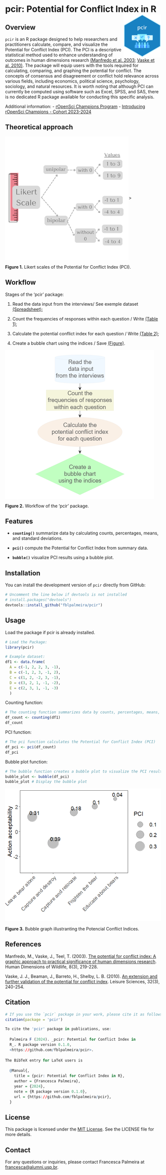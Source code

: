 
# pcir: Potential for Conflict Index in R <a href="https://fblpalmeira.github.io/pcir/"><img src="man/figures/pcir_logo.png" alt="pcir website" align="right" height="139"/></a>

## Overview

`pcir` is an R package designed to help researchers and practitioners
calculate, compare, and visualize the Potential for Conflict Index
(PCI). The PCI is a descriptive statistical method used to enhance
understanding of outcomes in human dimensions research [(Manfredo et
al. 2003;](https://www.tandfonline.com/doi/abs/10.1080/10871200304310)
[Vaske et
al. 2010)](https://www.tandfonline.com/doi/abs/10.1080/01490401003712648).
The package will equip users with the tools required for calculating,
comparing, and graphing the potential for conflict. The concepts of
consensus and disagreement or conflict hold relevance across various
fields, including economics, political science, psychology, sociology,
and natural resources. It is worth noting that although PCI can
currently be computed using software such as Excel, SPSS, and SAS, there
is no dedicated R package available for conducting this specific
analysis.

Additional information: - [rOpenSci Champions
Program](https://ropensci.org/champions/) - [Introducing rOpenSci
Champions - Cohort
2023-2024](https://ropensci.org/blog/2024/02/15/champions-program-champions-2024/)

## Theoretical approach

<img src="man/figures/likert_scales1.png"  align="center" height="400"/>\>

**Figure 1.** Likert scales of the Potential for Conflict Index (PCI).

## Workflow

Stages of the ‘pcir’ package:

1.  Read the data input from the interviews/ See exemple dataset
    [(Spreadsheet)]();

2.  Count the frequencies of responses within each question / Write
    [(Table
    1)](https://github.com/fblpalmeira/pcir/blob/main/data/Table1.xlsx);

3.  Calculate the potential conflict index for each question / Write
    [(Table
    2)](https://github.com/fblpalmeira/pcir/blob/main/data/Table2.xlsx);

4.  Create a bubble chart using the indices / Save
    [(Figure)](img%20src=%22man/figures/output_pci.png%22).

<img src="man/figures/diagrammer_pcir.png" align="center">

**Figure 2.** Workflow of the ‘pcir’ package.

## Features

- **`counting()`** summarize data by calculating counts, percentages,
  means, and standard deviations.

- **`pci()`** compute the Potential for Conflict Index from summary
  data.

- **`bubble()`** visualize PCI results using a bubble plot.

## Installation

You can install the development version of `pcir` directly from GitHub:

``` r
# Uncomment the line below if devtools is not installed
# install.packages("devtools")
devtools::install_github("fblpalmeira/pcir")
```

## Usage

Load the package if pcir is already installed.

``` r
# Load the Package:
library(pcir)
```

``` r
# Example dataset:
df1 <- data.frame(
  A = c(-1, 2, 2, 3, -1),
  B = c(-1, 2, 3, -1, 2),
  C = c(1, 2, -2, 3, -1),
  D = c(3, 2, 1, -1, -2),
  E = c(2, 3, 1, -1, -3)
  )
```

Counting function:

``` r
# The counting function summarizes data by counts, percentages, means, and standard deviations
df_count <- counting(df1)
df_count
```

PCI function:

``` r
# The pci function calculates the Potential for Conflict Index (PCI)
df_pci <- pci(df_count)
df_pci
```

Bubble plot function:

``` r
# The bubble function creates a bubble plot to visualize the PCI results
bubble_plot <- bubble(df_pci)
bubble_plot # Display the bubble plot
```

<img src="man/figures/output_pci.png">

**Figure 3.** Bubble graph illustranting the Potencial Conflict Indices.

## References

Manfredo, M., Vaske, J., Teel, T. (2003). [The potential for conflict
index: A graphic approach to practical significance of human dimensions
research](https://www.tandfonline.com/doi/abs/10.1080/10871200304310).
Human Dimensions of Wildlife, 8(3), 219-228.

Vaske, J. J., Beaman, J., Barreto, H., Shelby, L. B. (2010). [An
extension and further validation of the potential for conflict
index](https://www.tandfonline.com/doi/abs/10.1080/01490401003712648).
Leisure Sciences, 32(3), 240-254.

## Citation

``` r
# If you use the `pcir` package in your work, please cite it as follows:
citation(package = 'pcir')
```

``` r
To cite the 'pcir' package in publications, use:

  Palmeira F (2024). _pcir: Potential for Conflict Index in
  R_. R package version 0.1.0,
  <https://github.com/fblpalmeira/pcir>.

The BibTeX entry for LaTeX users is

  @Manual{,
    title = {pcir: Potential for Conflict Index in R},
    author = {Francesca Palmeira},
    year = {2024},
    note = {R package version 0.1.0},
    url = {https://github.com/fblpalmeira/pcir},
  }
```

## License

This package is licensed under the [MIT
License](https://github.com/fblpalmeira/pcir?tab=MIT-1-ov-file). See the
LICENSE file for more details.

## Contact

For any questions or inquiries, please contact Francesca Palmeira at
<francesca@alumni.usp.br>.

